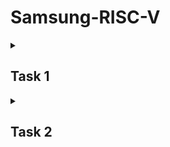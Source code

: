 # Samsung-RISC-V
<details>
<summary><h2> Task 1</h2> </summary>
<br>
  
## Theory
### Running and understanding the C-based code on RISC-V architecture.
![Screenshot 2025-01-07 064157](https://github.com/user-attachments/assets/b33dbf55-004a-404a-b6c4-7f4fe6cf3fae)
![Screenshot 2025-01-07 064236](https://github.com/user-attachments/assets/3c9337b5-f7b4-42c3-83f9-7b87d08f5c3f)
![Screenshot 2025-01-07 064116](https://github.com/user-attachments/assets/dce409c9-cc1a-41a4-8aba-c992a1bdea52)
![Screenshot 2025-01-07 064317](https://github.com/user-attachments/assets/293e2d23-5158-4f21-9b26-2f63084c05b7)
</details>
<details>
<summary><h2> Task 2</h2> </summary>
<br>
## Theory
### Compiled C code
### RISCV Object dump for optimization level -Ofast
![c code](https://github.com/user-attachments/assets/5715ca64-c1fa-4740-8a46-0a075028786e)
![riscv_Ofast](https://github.com/user-attachments/assets/1f2eefa6-37a3-45b7-9c02-9ee7f4699055)
![risc_code](https://github.com/user-attachments/assets/db5bfd5c-a615-4710-8273-37782c1f813d)

